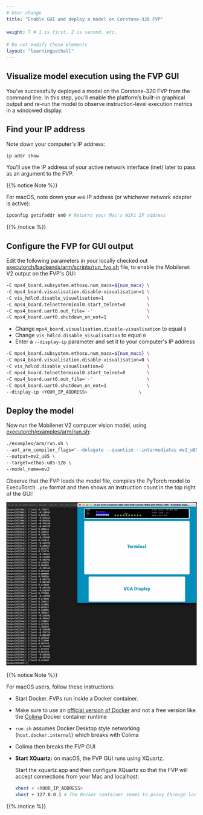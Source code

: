 ```yaml
---
# User change
title: "Enable GUI and deploy a model on Corstone-320 FVP"

weight: 7 # 1 is first, 2 is second, etc.

# Do not modify these elements
layout: "learningpathall"
---
```


## Visualize model execution using the FVP GUI

You’ve successfully deployed a model on the Corstone-320 FVP from the command line. In this step, you’ll enable the platform’s built-in graphical output and re-run the model to observe instruction-level execution metrics in a windowed display.

## Find your IP address

Note down your computer's IP address:
```bash
ip addr show 
```
You'll use the IP address of your active network interface (inet) later to pass as an argument to the FVP.

{{% notice Note %}}

For macOS, note down your `en0` IP address (or whichever network adapter is active):

```bash
ipconfig getifaddr en0 # Returns your Mac's WiFi IP address
```

{{% /notice %}}

## Configure the FVP for GUI output

Edit the following parameters in your locally checked out [executorch/backends/arm/scripts/run_fvp.sh](https://github.com/pytorch/executorch/blob/d5fe5faadb8a46375d925b18827493cd65ec84ce/backends/arm/scripts/run_fvp.sh#L97-L102) file, to enable the Mobilenet V2 output on the FVP's GUI:

```bash
-C mps4_board.subsystem.ethosu.num_macs=${num_macs} \
-C mps4_board.visualisation.disable-visualisation=1 \
-C vis_hdlcd.disable_visualisation=1                \
-C mps4_board.telnetterminal0.start_telnet=0        \
-C mps4_board.uart0.out_file='-'                    \
-C mps4_board.uart0.shutdown_on_eot=1               \
```

- Change `mps4_board.visualisation.disable-visualisation` to equal `0`
- Change `vis_hdlcd.disable_visualisation` to equal `0`
- Enter a `--display-ip` parameter and set it to your computer's IP address

```bash
-C mps4_board.subsystem.ethosu.num_macs=${num_macs} \
-C mps4_board.visualisation.disable-visualisation=0 \
-C vis_hdlcd.disable_visualisation=0                \
-C mps4_board.telnetterminal0.start_telnet=0        \
-C mps4_board.uart0.out_file='-'                    \
-C mps4_board.uart0.shutdown_on_eot=1               \
--display-ip <YOUR_IP_ADDRESS>                   \
```

## Deploy the model

Now run the Mobilenet V2 computer vision model, using [executorch/examples/arm/run.sh](https://github.com/pytorch/executorch/blob/main/examples/arm/run.sh):
```bash
./examples/arm/run.sh \
--aot_arm_compiler_flags="--delegate --quantize --intermediates mv2_u85/ --debug --evaluate" \
--output=mv2_u85 \
--target=ethos-u85-128 \
--model_name=mv2
```

Observe that the FVP loads the model file, compiles the PyTorch model to ExecuTorch `.pte` format and then shows an instruction count in the top right of the GUI:

![Terminal and FVP output#center](./Terminal%20and%20FVP%20Output.jpg "Terminal and FVP output")

{{% notice Note %}}

For macOS users, follow these instructions:

- Start Docker. FVPs run inside a Docker container. 
- Make sure to use an [official version of Docker](https://www.docker.com/products/docker-desktop/) and not a free version like the [Colima](https://github.com/abiosoft/colima?tab=readme-ov-file) Docker container runtime
 - `run.sh` assumes Docker Desktop style networking (`host.docker.internal`) which breaks with Colima
  - Colima then breaks the FVP GUI

- **Start XQuartz:** on macOS, the FVP GUI runs using XQuartz.

  Start the xquartz.app and then configure XQuartz so that the FVP will accept connections from your Mac and localhost:
  ```bash
  xhost + <YOUR_IP_ADDRESS>
  xhost + 127.0.0.1 # The Docker container seems to proxy through localhost
  ```
{{% /notice %}}
